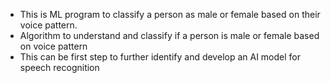 - This is ML program to classify a person as male or female based on their voice pattern.
- Algorithm to understand and classify if a person is male or female based on voice pattern
- This can be first step to further identify and develop an AI model for speech recognition
